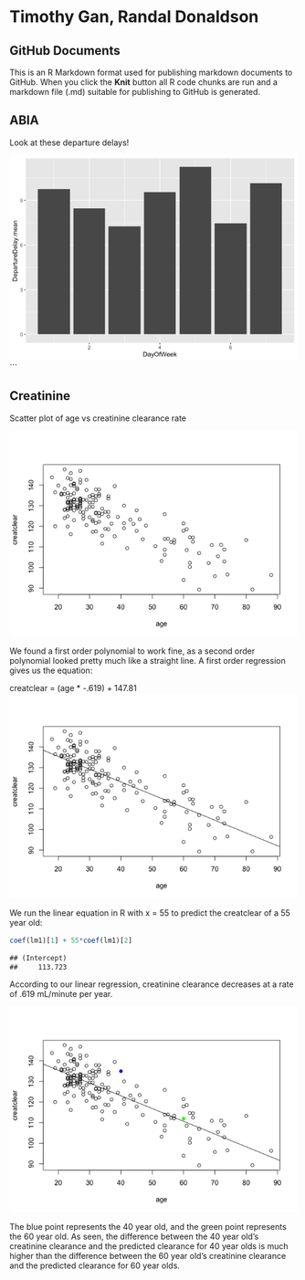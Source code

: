 Timothy Gan, Randal Donaldson
================

## GitHub Documents

This is an R Markdown format used for publishing markdown documents to
GitHub. When you click the **Knit** button all R code chunks are run and
a markdown file (.md) suitable for publishing to GitHub is generated.

## ABIA

Look at these departure delays\!

![](Exercise1_files/figure-gfm/ABIA-1.png)<!-- --> \`\`\`

## Creatinine

Scatter plot of age vs creatinine clearance rate

![](Exercise1_files/figure-gfm/creatinine1-1.png)<!-- -->

We found a first order polynomial to work fine, as a second order
polynomial looked pretty much like a straight line. A first order
regression gives us the equation:

creatclear = (age \* -.619) + 147.81
![](Exercise1_files/figure-gfm/creatinine2-1.png)<!-- -->

We run the linear equation in R with x = 55 to predict the creatclear of
a 55 year old:

``` r
coef(lm1)[1] + 55*coef(lm1)[2]
```

    ## (Intercept) 
    ##     113.723

According to our linear regression, creatinine clearance decreases at a
rate of .619 mL/minute per year.

![](Exercise1_files/figure-gfm/creatinine4-1.png)<!-- -->

The blue point represents the 40 year old, and the green point
represents the 60 year old. As seen, the difference between the 40 year
old’s creatinine clearance and the predicted clearance for 40 year olds
is much higher than the difference between the 60 year old’s creatinine
clearance and the predicted clearance for 60 year olds.

